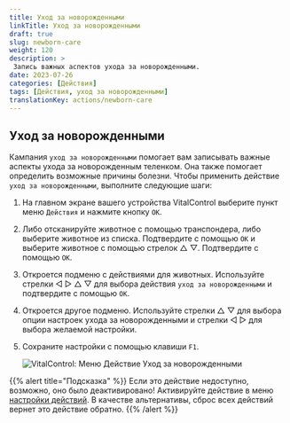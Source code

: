 ```yaml
---
title: Уход за новорожденными
linkTitle: Уход за новорожденными
draft: true
slug: newborn-care
weight: 120
description: >
 Запись важных аспектов ухода за новорожденными.
date: 2023-07-26
categories: [Действия]
tags: [Действия, уход за новорожденными]
translationKey: actions/newborn-care
---
```


## Уход за новорожденными

Кампания `уход за новорожденными` помогает вам записывать важные аспекты ухода за новорожденным теленком. Она также помогает определить возможные причины болезни.
Чтобы применить действие `уход за новорожденными`, выполните следующие шаги:

1. На главном экране вашего устройства VitalControl выберите пункт меню `Действия` и нажмите кнопку `OK`.

2. Либо отсканируйте животное с помощью транспондера, либо выберите животное из списка. Подтвердите с помощью `OK` и выберите животное с помощью стрелок △ ▽. Подтвердите с помощью `OK`.

3. Откроется подменю с действиями для животных. Используйте стрелки ◁ ▷ △ ▽ для выбора действия `уход за новорожденными` и подтвердите с помощью `OK`.

4. Откроется другое подменю. Используйте стрелки △ ▽ для выбора опции настроек ухода за новорожденными и стрелки ◁ ▷ для выбора желаемой настройки.

5. Сохраните настройки с помощью клавиши `F1`.

    ![VitalControl: Меню Действие Уход за новорожденными](../images/newborncare.png "Уход за новорожденными")

{{% alert title="Подсказка" %}}
Если это действие недоступно, возможно, оно было деактивировано! Активируйте действие в меню [настройки действий](../setting/). В качестве альтернативы, сброс всех действий вернет это действие обратно.
{{% /alert %}}
